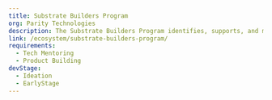 ```yaml
---
title: Substrate Builders Program
org: Parity Technologies
description: The Substrate Builders Program identifies, supports, and mentors current and potential Substrate-related projects once they have reached a PoC stage.
link: /ecosystem/substrate-builders-program/
requirements:
  - Tech Mentoring
  - Product Building
devStage:
  - Ideation
  - EarlyStage
---
```

